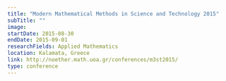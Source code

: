 ```yaml
---
title: "Modern Mathematical Methods in Science and Technology 2015"
subTitle: ""
image:
startDate: 2015-08-30
endDate: 2015-09-01
researchFields: Applied Mathematics
location: Kalamata, Greece
link: http://noether.math.uoa.gr/conferences/m3st2015/
type: conference
---
```

